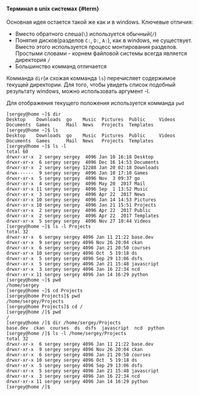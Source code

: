 #### Терминал в unix системах {#term}

Основная идея остается такой же как и в windows. Ключевые отличия:
* Вместо обратного слеша(`\`) используется обычный(`/`)
* Понятия дисков(разделов `C:`, `D:`, `A:`), как в windows, не существует. Вместо этого используется процесс монтирования разделов. Простыми словами - корнем файловой системы всегда является директория `/`
* Большинство комманд отличается

Комманда `dir`(и схожая комманда `ls`) перечисляет содержимое текущей директории. Для того, чтобы увидеть список подобный результату windows, можно использовать аргумент -l.

Для отображения текущего положения используется комманда `pwd`

```
[sergey@home ~]$ dir
Desktop    Downloads  go    Music  Pictures  Public     Videos
Documents  Games      Mail  News   Projects  Templates
[sergey@home ~]$ ls
Desktop    Downloads  go    Music  Pictures  Public     Videos
Documents  Games      Mail  News   Projects  Templates
[sergey@home ~]$ ls -l
total 60
drwxr-xr-x  2 sergey sergey  4096 Jan 10 16:18 Desktop
drwxr-xr-x  6 sergey sergey  4096 Dec 16 14:53 Documents
drwxr-xr-x  2 sergey sergey 12288 Jan 20 02:18 Downloads
drwx------  9 sergey sergey  4096 Jan 10 17:10 Games
drwxr-xr-x  5 sergey sergey  4096 Nov  3 09:37 go
drwxr-xr-x  4 sergey sergey  4096 May 20  2017 Mail
drwxr-xr-x 11 sergey sergey  4096 Sep  1 13:52 Music
drwxr-xr-x  3 sergey sergey  4096 Apr 22  2017 News
drwxr-xr-x 10 sergey sergey  4096 Jan 14 14:53 Pictures
drwxr-xr-x 10 sergey sergey  4096 Jan 21 15:51 Projects
drwxr-xr-x  2 sergey sergey  4096 Apr 22  2017 Public
drwxr-xr-x  2 sergey sergey  4096 Apr 22  2017 Templates
drwxr-xr-x  5 sergey sergey  4096 Nov 27 10:44 Videos
[sergey@home ~]$ ls -l Projects
total 32
drwxr-xr-x  6 sergey sergey 4096 Jan 11 21:22 base.dev
drwxr-xr-x  9 sergey sergey 4096 Nov 26 20:04 ckan
drwxr-xr-x  6 sergey sergey 4096 Jan 21 20:50 courses
drwxr-xr-x 10 sergey sergey 4096 Oct  5 19:18 ds
drwxr-xr-x  5 sergey sergey 4096 Sep 29 13:06 dsfs
drwxr-xr-x  5 sergey sergey 4096 Jan 21 15:48 javascript
drwxr-xr-x  3 sergey sergey 4096 Jan 16 22:34 ncd
drwxr-xr-x 11 sergey sergey 4096 Jan 14 16:29 python
[sergey@home ~]$ pwd
/home/sergey
[sergey@home ~]$ cd Projects
[sergey@home Projects]$ pwd
/home/sergey/Projects
[sergey@home Projects]$ cd /
[sergey@home /]$ pwd
/
[sergey@home /]$ dir /home/sergey/Projects
base.dev  ckan  courses  ds  dsfs  javascript  ncd  python
[sergey@home /]$ ls -l /home/sergey/Projects
total 32
drwxr-xr-x  6 sergey sergey 4096 Jan 11 21:22 base.dev
drwxr-xr-x  9 sergey sergey 4096 Nov 26 20:04 ckan
drwxr-xr-x  6 sergey sergey 4096 Jan 21 20:50 courses
drwxr-xr-x 10 sergey sergey 4096 Oct  5 19:18 ds
drwxr-xr-x  5 sergey sergey 4096 Sep 29 13:06 dsfs
drwxr-xr-x  5 sergey sergey 4096 Jan 21 15:48 javascript
drwxr-xr-x  3 sergey sergey 4096 Jan 16 22:34 ncd
drwxr-xr-x 11 sergey sergey 4096 Jan 14 16:29 python
[sergey@home /]$
```
